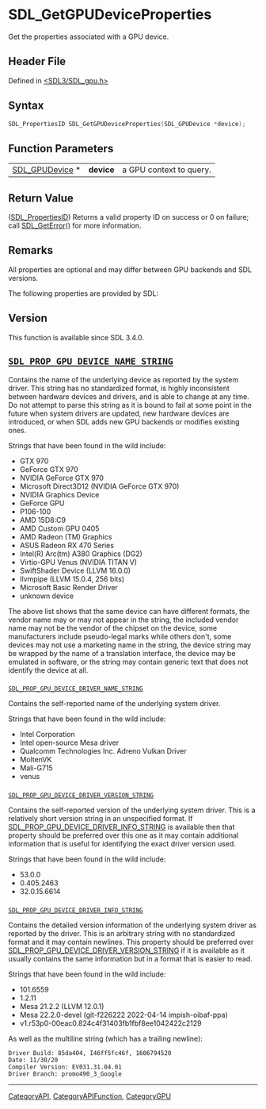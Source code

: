 # SDL_GetGPUDeviceProperties

Get the properties associated with a GPU device.

## Header File

Defined in [<SDL3/SDL_gpu.h>](https://github.com/libsdl-org/SDL/blob/main/include/SDL3/SDL_gpu.h)

## Syntax

```c
SDL_PropertiesID SDL_GetGPUDeviceProperties(SDL_GPUDevice *device);
```

## Function Parameters

|                                  |            |                         |
| -------------------------------- | ---------- | ----------------------- |
| [SDL_GPUDevice](SDL_GPUDevice) * | **device** | a GPU context to query. |

## Return Value

([SDL_PropertiesID](SDL_PropertiesID)) Returns a valid property ID on
success or 0 on failure; call [SDL_GetError](SDL_GetError)() for more
information.

## Remarks

All properties are optional and may differ between GPU backends and SDL
versions.

The following properties are provided by SDL:

## Version

This function is available since SDL 3.4.0.

## [`SDL_PROP_GPU_DEVICE_NAME_STRING`](SDL_PROP_GPU_DEVICE_NAME_STRING)

Contains the name of the underlying device as reported by the system
driver. This string has no standardized format, is highly inconsistent
between hardware devices and drivers, and is able to change at any time. Do
not attempt to parse this string as it is bound to fail at some point in
the future when system drivers are updated, new hardware devices are
introduced, or when SDL adds new GPU backends or modifies existing ones.

Strings that have been found in the wild include:

- GTX 970
- GeForce GTX 970
- NVIDIA GeForce GTX 970
- Microsoft Direct3D12 (NVIDIA GeForce GTX 970)
- NVIDIA Graphics Device
- GeForce GPU
- P106-100
- AMD 15D8:C9
- AMD Custom GPU 0405
- AMD Radeon (TM) Graphics
- ASUS Radeon RX 470 Series
- Intel(R) Arc(tm) A380 Graphics (DG2)
- Virtio-GPU Venus (NVIDIA TITAN V)
- SwiftShader Device (LLVM 16.0.0)
- llvmpipe (LLVM 15.0.4, 256 bits)
- Microsoft Basic Render Driver
- unknown device

The above list shows that the same device can have different formats, the
vendor name may or may not appear in the string, the included vendor name
may not be the vendor of the chipset on the device, some manufacturers
include pseudo-legal marks while others don't, some devices may not use a
marketing name in the string, the device string may be wrapped by the name
of a translation interface, the device may be emulated in software, or the
string may contain generic text that does not identify the device at all.

###
[`SDL_PROP_GPU_DEVICE_DRIVER_NAME_STRING`](SDL_PROP_GPU_DEVICE_DRIVER_NAME_STRING)

Contains the self-reported name of the underlying system driver.

Strings that have been found in the wild include:

- Intel Corporation
- Intel open-source Mesa driver
- Qualcomm Technologies Inc. Adreno Vulkan Driver
- MoltenVK
- Mali-G715
- venus

###
[`SDL_PROP_GPU_DEVICE_DRIVER_VERSION_STRING`](SDL_PROP_GPU_DEVICE_DRIVER_VERSION_STRING)

Contains the self-reported version of the underlying system driver. This is
a relatively short version string in an unspecified format. If
[SDL_PROP_GPU_DEVICE_DRIVER_INFO_STRING](SDL_PROP_GPU_DEVICE_DRIVER_INFO_STRING)
is available then that property should be preferred over this one as it may
contain additional information that is useful for identifying the exact
driver version used.

Strings that have been found in the wild include:

- 53.0.0
- 0.405.2463
- 32.0.15.6614

###
[`SDL_PROP_GPU_DEVICE_DRIVER_INFO_STRING`](SDL_PROP_GPU_DEVICE_DRIVER_INFO_STRING)

Contains the detailed version information of the underlying system driver
as reported by the driver. This is an arbitrary string with no standardized
format and it may contain newlines. This property should be preferred over
[SDL_PROP_GPU_DEVICE_DRIVER_VERSION_STRING](SDL_PROP_GPU_DEVICE_DRIVER_VERSION_STRING)
if it is available as it usually contains the same information but in a
format that is easier to read.

Strings that have been found in the wild include:

- 101.6559
- 1.2.11
- Mesa 21.2.2 (LLVM 12.0.1)
- Mesa 22.2.0-devel (git-f226222 2022-04-14 impish-oibaf-ppa)
- v1.r53p0-00eac0.824c4f31403fb1fbf8ee1042422c2129

As well as the multiline string (which has a trailing newline):

```
Driver Build: 85da404, I46ff5fc46f, 1606794520
Date: 11/30/20
Compiler Version: EV031.31.04.01
Driver Branch: promo490_3_Google
```

----
[CategoryAPI](CategoryAPI), [CategoryAPIFunction](CategoryAPIFunction), [CategoryGPU](CategoryGPU)

